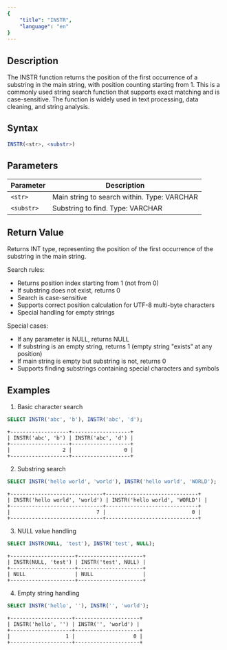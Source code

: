 ```yaml
---
{
    "title": "INSTR",
    "language": "en"
}
---
```


## Description

The INSTR function returns the position of the first occurrence of a substring in the main string, with position counting starting from 1. This is a commonly used string search function that supports exact matching and is case-sensitive. The function is widely used in text processing, data cleaning, and string analysis.

## Syntax

```sql
INSTR(<str>, <substr>)
```

## Parameters

| Parameter | Description |
|--------|-----------|
| `<str>` | Main string to search within. Type: VARCHAR |
| `<substr>` | Substring to find. Type: VARCHAR |

## Return Value

Returns INT type, representing the position of the first occurrence of the substring in the main string.

Search rules:
- Returns position index starting from 1 (not from 0)
- If substring does not exist, returns 0
- Search is case-sensitive
- Supports correct position calculation for UTF-8 multi-byte characters
- Special handling for empty strings

Special cases:
- If any parameter is NULL, returns NULL
- If substring is an empty string, returns 1 (empty string "exists" at any position)
- If main string is empty but substring is not, returns 0
- Supports finding substrings containing special characters and symbols

## Examples

1. Basic character search
```sql
SELECT INSTR('abc', 'b'), INSTR('abc', 'd');
```
```text
+-------------------+-------------------+
| INSTR('abc', 'b') | INSTR('abc', 'd') |
+-------------------+-------------------+
|                 2 |                 0 |
+-------------------+-------------------+
```

2. Substring search
```sql
SELECT INSTR('hello world', 'world'), INSTR('hello world', 'WORLD');
```
```text
+------------------------------+------------------------------+
| INSTR('hello world', 'world') | INSTR('hello world', 'WORLD') |
+------------------------------+------------------------------+
|                            7 |                            0 |
+------------------------------+------------------------------+
```

3. NULL value handling
```sql
SELECT INSTR(NULL, 'test'), INSTR('test', NULL);
```
```text
+---------------------+---------------------+
| INSTR(NULL, 'test') | INSTR('test', NULL) |
+---------------------+---------------------+
| NULL                | NULL                |
+---------------------+---------------------+
```

4. Empty string handling
```sql
SELECT INSTR('hello', ''), INSTR('', 'world');
```
```text
+--------------------+---------------------+
| INSTR('hello', '') | INSTR('', 'world') |
+--------------------+---------------------+
|                  1 |                   0 |
+--------------------+---------------------+
```